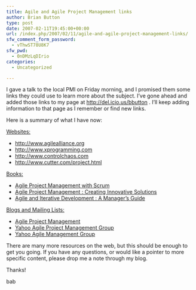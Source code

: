 ```yaml
---
title: Agile and Agile Project Management links
author: Brian Button
type: post
date: 2007-02-11T19:45:00+00:00
url: /index.php/2007/02/11/agile-and-agile-project-management-links/
sfw_comment_form_password:
  - vThwST78U8K7
sfw_pwd:
  - 0nDMzLqDIrio
categories:
  - Uncategorized

---
```

I gave a talk to the local PMI on Friday morning, and I promised them some links they could use to learn more about the subject. I&#8217;ve gone ahead and added those links to my page at <http://del.icio.us/bbutton> . I&#8217;ll keep adding information to that page as I remember or find new links.

Here is a summary of what I have now:

<u>Websites:</u>

  * <http://www.agilealliance.org>
  * <http://www.xprogramming.com>
  * <http://www.controlchaos.com>
  * <http://www.cutter.com/project.html>

<u>Books:</u>

  * [Agile Project Management with Scrum][1]
  * [Agile Project Management : Creating Innovative Solutions][2]
  * [Agile and Iterative Development : A Manager&#8217;s Guide][3]

<u>Blogs and Mailing Lists:</u>

  * [Agile Project Management][4]
  * [Yahoo Agile Project Management Group][5]
  * [Yahoo Agile Management Group][6]

There are many more resources on the web, but this should be enough to get you going. If you have any questions, or would like a pointer to more specific content, please drop me a note through my blog.

Thanks!

bab

 [1]: http://www.amazon.com/Agile-Project-Management-Microsoft-Professional/dp/073561993X/ref=pd_sim_b_5/102-4669443-2789720
 [2]: http://www.amazon.com/Agile-Project-Management-Innovative-Development/dp/0321219775/ref=pd_sim_b_1/102-4669443-2789720
 [3]: http://www.amazon.com/Agile-Iterative-Development-Managers-Guide/dp/0131111558/sr=1-1/qid=1171243687/ref=pd_bbs_sr_1/102-4669443-2789720?ie=UTF8&s=books
 [4]: http://www.agilemanagement.net/Articles/Weblog/blog.html
 [5]: http://groups.yahoo.com/group/agileprojectmanagement
 [6]: http://groups.yahoo.com/group/agilemanagement